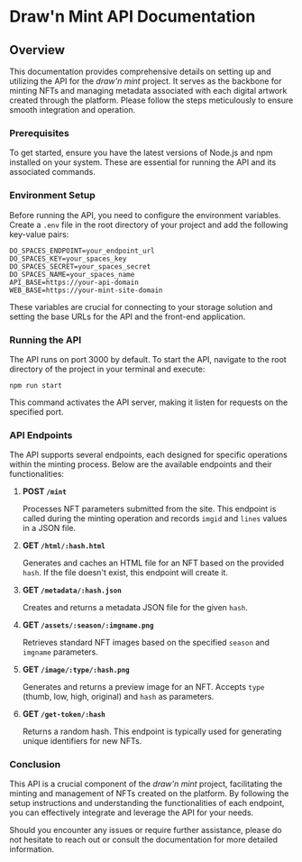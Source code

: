 # Draw'n Mint API Documentation

## Overview

This documentation provides comprehensive details on setting up and utilizing the API for the *draw'n mint* project. It serves as the backbone for minting NFTs and managing metadata associated with each digital artwork created through the platform. Please follow the steps meticulously to ensure smooth integration and operation.

### Prerequisites

To get started, ensure you have the latest versions of Node.js and npm installed on your system. These are essential for running the API and its associated commands.

### Environment Setup

Before running the API, you need to configure the environment variables. Create a `.env` file in the root directory of your project and add the following key-value pairs:

```
DO_SPACES_ENDPOINT=your_endpoint_url
DO_SPACES_KEY=your_spaces_key
DO_SPACES_SECRET=your_spaces_secret
DO_SPACES_NAME=your_spaces_name
API_BASE=https://your-api-domain
WEB_BASE=https://your-mint-site-domain
```

These variables are crucial for connecting to your storage solution and setting the base URLs for the API and the front-end application.

### Running the API

The API runs on port 3000 by default. To start the API, navigate to the root directory of the project in your terminal and execute:

```
npm run start
```

This command activates the API server, making it listen for requests on the specified port.

### API Endpoints

The API supports several endpoints, each designed for specific operations within the minting process. Below are the available endpoints and their functionalities:

1) **POST `/mint`**

   Processes NFT parameters submitted from the site. This endpoint is called during the minting operation and records `imgid` and `lines` values in a JSON file.

2) **GET `/html/:hash.html`**

   Generates and caches an HTML file for an NFT based on the provided `hash`. If the file doesn't exist, this endpoint will create it.

3) **GET `/metadata/:hash.json`**

   Creates and returns a metadata JSON file for the given `hash`.

4) **GET `/assets/:season/:imgname.png`**

   Retrieves standard NFT images based on the specified `season` and `imgname` parameters.

5) **GET `/image/:type/:hash.png`**

   Generates and returns a preview image for an NFT. Accepts `type` (thumb, low, high, original) and `hash` as parameters.

6) **GET `/get-token/:hash`**

   Returns a random hash. This endpoint is typically used for generating unique identifiers for new NFTs.

### Conclusion

This API is a crucial component of the *draw'n mint* project, facilitating the minting and management of NFTs created on the platform. By following the setup instructions and understanding the functionalities of each endpoint, you can effectively integrate and leverage the API for your needs.

Should you encounter any issues or require further assistance, please do not hesitate to reach out or consult the documentation for more detailed information.